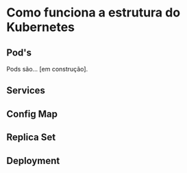 # Como funciona a estrutura do Kubernetes

## Pod's

Pods são... [em construção].

## Services

## Config Map

## Replica Set

## Deployment
